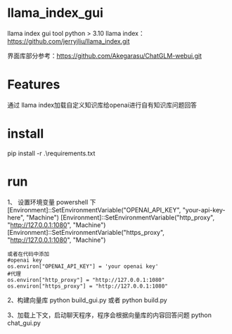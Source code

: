 # llama_index_gui
llama index gui tool
python > 3.10
llama index：https://github.com/jerryjliu/llama_index.git

界面库部分参考：https://github.com/Akegarasu/ChatGLM-webui.git

# Features
通过 llama index加载自定义知识库给openai进行自有知识库问题回答

# install
pip install -r .\requirements.txt

# run
1、
设置环境变量
    powershell 下
    [Environment]::SetEnvironmentVariable("OPENAI_API_KEY", "your-api-key-here", "Machine")
    [Environment]::SetEnvironmentVariable("http_proxy", "http://127.0.0.1:1080", "Machine")
    [Environment]::SetEnvironmentVariable("https_proxy", "http://127.0.0.1:1080", "Machine")

    或者在代码中添加
    #openai key
    os.environ["OPENAI_API_KEY"] = 'your openai key'
    #代理
    os.environ["http_proxy"] = "http://127.0.0.1:1080"
    os.environ["https_proxy"] = "http://127.0.0.1:1080"

2、构建向量库
python  build_gui.py
或者
python  build.py

3、加载上下文，启动聊天程序，程序会根据向量库的内容回答问题
python  chat_gui.py
